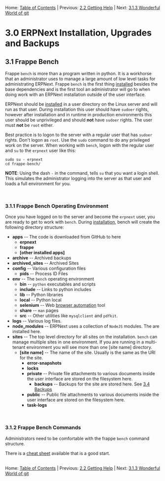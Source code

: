 Home: [Table of Contents](../README.md "Table of Contents") | Previous: [2.2 Getting Help](../introduction/help "Getting Help") | Next: [3.1.3 Wonderful World of git](git "The Wonderful World of git") 

# 3.0 ERPNext Installation, Upgrades and Backups

## 3.1 Frappe Bench

Frappe `bench` is more than a program written in python. It is a workhorse that an administrator uses to manage a large amount of low level tasks for administrating ERPNext. Frappe `bench` is the first thing [installed](install "Installing ERPNext") besides the base dependencies and is the first tool an administrator will go to when doing work with an ERPNext installation outside of the user interface.

ERPNext should be [installed](install "Installing ERPNext") in a user directory on the Linux server and will run as that user. During installation this user should have `sudoer` rights, however after installation and in runtime in production environments this user should be unprivileged and should **not** have `sudoer` rights. The user must **not** be `root` either.

Best practice is to logon to the server with a regular user that has `sudoer` rights. Don't logon as `root`. Use the `sudo` command to do any privileged work on the server. When working with `bench`, logon with the regular user and `su` to the `erpnext` user like this:

    sudo su - erpnext
    cd frappe-bench/

**NOTE**: Using the dash ` - ` in the command, tells `su` that you want a login shell. This simulates the administrator logging into the server as that user and loads a full environment for you.

<a name="OpEnv">&nbsp;</a>
### 3.1.1 Frappe Bench Operating Environment

Once you have logged on to the server and become the `erpnext` user, you are ready to get to work with `bench`. During [installation](install "Installing ERPNext"), bench will create the following directory structure:

* **apps** -- The code is downloaded from GitHub to here
    * **erpnext**
    * **frappe**
    * **[other installed apps]**
* **archive** -- Archived backups
* **archived_sites** -- Archived Sites
* **config** -- Various configuration files
    * **pids** -- Process ID Files
* **env** -- The `bench` operating environment
    * **bin** -- `python` executables and scripts
    * **include** -- Links to python includes
    * **lib** -- Python libraries
    * **local** -- Python local 
    * **selenium** -- Web [browser automation](http://www.seleniumhq.org/ "Selenium Website") tool
    * **share** -- `man` pages
    * **src** -- Other utilities like `mysqlclient` and `pdfkit`.
* **logs** -- Various log files.
* **node_modules** -- ERPNext uses a collection of `NodeJS` modules. The are installed here.
* **sites** -- The top level directory for all sites on the installation. `bench` can manage multiple sites in one environment. If you are running in a multi-tenant environment you will see more than one [site name] directory.
    * **[site name]** -- The name of the site. Usually is the same as the URI for the site.
        * **error-snapshots**
        * **locks**
        * **private** -- Private file attachments to various documents inside the user interface are stored on the filesystem here.
            * **backups** -- Backups for the site are stored here. See [3.4 Backups](backup "Backing up ERPNext")
        * **public** -- Public file attachments to various documents inside the user interface are stored on the filesystem here.
        * **task-logs**

<a name="Cmd">&nbsp;</a>
### 3.1.2 Frappe Bench Commands

Administrators need to be comfortable with the frappe `bench` command structure. 

There is a [cheat sheet](https://frappe.io/docs/user/en/bench/resources/bench-commands-cheatsheet "Frappe Bench Commands Cheetsheet") available that is a good start.<br /><br />

Home: [Table of Contents](../README.md "Table of Contents") | Previous: [2.2 Getting Help](../introduction/help "Getting Help") | Next: [3.1.3 Wonderful World of git](git "The Wonderful World of git")
